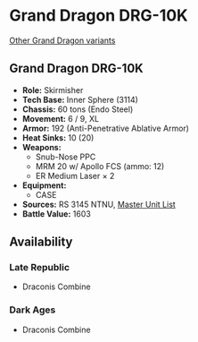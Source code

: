 # Grand Dragon DRG-10K

[Other Grand Dragon variants](../grand_dragon.md)

## Grand Dragon DRG-10K
- **Role:** Skirmisher
- **Tech Base:** Inner Sphere (3114)
- **Chassis:** 60 tons (Endo Steel)
- **Movement:** 6 / 9, XL
- **Armor:** 192 (Anti-Penetrative Ablative Armor)
- **Heat Sinks:** 10 (20)
- **Weapons:**
  - Snub-Nose PPC
  - MRM 20 w/ Apollo FCS (ammo: 12)
  - ER Medium Laser × 2
- **Equipment:**
  - CASE
- **Sources:** RS 3145 NTNU, [Master Unit List](http://masterunitlist.info/Unit/Details/6889/grand-dragon-drg-10k)
- **Battle Value:** 1603

## Availability

### Late Republic
- Draconis Combine

### Dark Ages
- Draconis Combine

